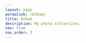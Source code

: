 ```yaml
---
layout: page
permalink: /Album/
title: Album
description: My photo collections.
nav: true
nav_order: 3
---
```

